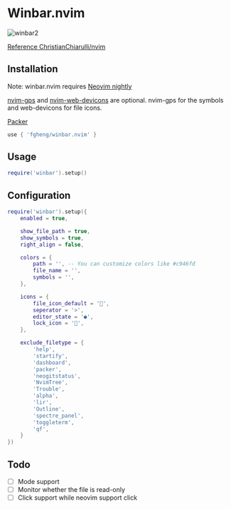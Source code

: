 # Winbar.nvim

![winbar2](sources/winbar2.png)

[Reference ChristianChiarulli/nvim](https://github.com/ChristianChiarulli/nvim)

## Installation

Note: winbar.nvim requires [Neovim nightly](https://github.com/neovim/neovim/releases/tag/nightly) 

[nvim-gps](https://github.com/SmiteshP/nvim-gps) and [nvim-web-devicons](https://github.com/kyazdani42/nvim-web-devicons) are optional. nvim-gps for the symbols and web-devicons for file icons.

[Packer](https://github.com/wbthomason/packer.nvim)

```lua
use { 'fgheng/winbar.nvim' }
```

## Usage

```lua
require('winbar').setup()
```

## Configuration

```lua
require('winbar').setup({
    enabled = true,

    show_file_path = true,
    show_symbols = true,
    right_align = false,

    colors = {
        path = '', -- You can customize colors like #c946fd
        file_name = '',
        symbols = '',
    },

    icons = {
        file_icon_default = '',
        seperator = '>',
        editor_state = '●',
        lock_icon = '',
    },

    exclude_filetype = {
        'help',
        'startify',
        'dashboard',
        'packer',
        'neogitstatus',
        'NvimTree',
        'Trouble',
        'alpha',
        'lir',
        'Outline',
        'spectre_panel',
        'toggleterm',
        'qf',
    }
})
```

## Todo

- [ ] Mode support
- [ ] Monitor whether the file is read-only
- [ ] Click support while neovim support click

